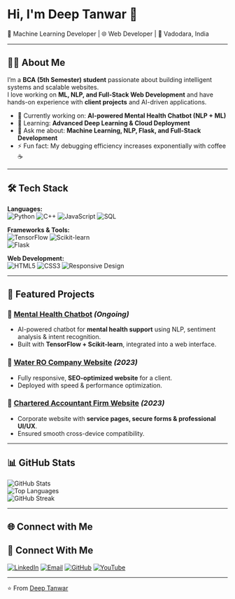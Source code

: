 # Hi, I'm Deep Tanwar 👋  
🚀 Machine Learning Developer | 🌐 Web Developer | 📍 Vadodara, India  

---

## 👨‍💻 About Me
I’m a **BCA (5th Semester) student** passionate about building intelligent systems and scalable websites.  
I love working on **ML, NLP, and Full-Stack Web Development** and have hands-on experience with **client projects** and AI-driven applications.  

- 🔭 Currently working on: **AI-powered Mental Health Chatbot (NLP + ML)**  
- 🌱 Learning: **Advanced Deep Learning & Cloud Deployment**  
- 💬 Ask me about: **Machine Learning, NLP, Flask, and Full-Stack Development**  
- ⚡ Fun fact: My debugging efficiency increases exponentially with coffee ☕  

---

## 🛠️ Tech Stack

**Languages:**  
![Python](https://img.shields.io/badge/Python-3776AB?style=for-the-badge&logo=python&logoColor=white) 
![C++](https://img.shields.io/badge/C++-00599C?style=for-the-badge&logo=cplusplus&logoColor=white) 
![JavaScript](https://img.shields.io/badge/JavaScript-F7DF1E?style=for-the-badge&logo=javascript&logoColor=black) 
![SQL](https://img.shields.io/badge/SQL-4479A1?style=for-the-badge&logo=postgresql&logoColor=white)  

**Frameworks & Tools:**  
![TensorFlow](https://img.shields.io/badge/TensorFlow-FF6F00?style=for-the-badge&logo=tensorflow&logoColor=white) 
![Scikit-learn](https://img.shields.io/badge/ScikitLearn-F7931E?style=for-the-badge&logo=scikit-learn&logoColor=white)  
![Flask](https://img.shields.io/badge/Flask-000000?style=for-the-badge&logo=flask&logoColor=white)  

**Web Development:**  
![HTML5](https://img.shields.io/badge/HTML5-E34F26?style=for-the-badge&logo=html5&logoColor=white) 
![CSS3](https://img.shields.io/badge/CSS3-1572B6?style=for-the-badge&logo=css3&logoColor=white) 
![Responsive Design](https://img.shields.io/badge/Responsive-Design-green?style=for-the-badge&logo=csswizardry)  

---

## 📌 Featured Projects

### 🤖 [Mental Health Chatbot](#) *(Ongoing)*  
- AI-powered chatbot for **mental health support** using NLP, sentiment analysis & intent recognition.  
- Built with **TensorFlow + Scikit-learn**, integrated into a web interface.  

### 🌊 [Water RO Company Website](#) *(2023)*  
- Fully responsive, **SEO-optimized website** for a client.  
- Deployed with speed & performance optimization.  

### 🧾 [Chartered Accountant Firm Website](#) *(2023)*  
- Corporate website with **service pages, secure forms & professional UI/UX**.  
- Ensured smooth cross-device compatibility.  

---

## 📊 GitHub Stats

![GitHub Stats](https://github-readme-stats.vercel.app/api?username=deept-369&show_icons=true&theme=radical)  
![Top Languages](https://github-readme-stats.vercel.app/api/top-langs/?username=deept-369&layout=compact&theme=radical)  
![GitHub Streak](https://github-readme-streak-stats.herokuapp.com?user=deept-369&theme=radical)  

---

## 🌐 Connect with Me
## 🔗 Connect With Me
[![LinkedIn](https://img.shields.io/badge/LinkedIn-0A66C2?style=for-the-badge&logo=linkedin&logoColor=white)](https://www.linkedin.com/in/deep-tanwar-72945328b/) 
[![Email](https://img.shields.io/badge/Email-D14836?style=for-the-badge&logo=gmail&logoColor=white)](mailto:deeptanwar367@gmail.com)
[![GitHub](https://img.shields.io/badge/GitHub-100000?style=for-the-badge&logo=github&logoColor=white)](https://github.com/deept-369/)
[![YouTube](https://img.shields.io/badge/YouTube-FF0000?style=for-the-badge&logo=youtube&logoColor=white)](youtube.com/@synaptigon-d9/)


---

⭐ From [Deep Tanwar](https://github.com/deept-369)  
